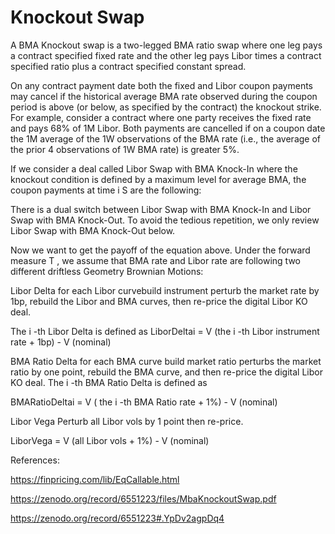 # Knockout Swap

A BMA Knockout swap is a two-legged BMA ratio swap where one leg pays a contract specified fixed rate and the other leg pays Libor times a contract specified ratio plus a contract specified constant spread. 

On any contract payment date both the fixed and Libor coupon payments may cancel if the historical average BMA rate observed during the coupon period is above (or below, as specified by the contract) the knockout strike. For example, consider a contract where one party receives the fixed rate and pays 68% of 1M Libor. Both payments are cancelled if on a coupon date the 1M average of the 1W observations of the BMA rate (i.e., the average of the prior 4 observations of 1W BMA rate) is greater 5%.

If we consider a deal called Libor Swap with BMA Knock-In where the knockout condition is defined by a maximum level for average BMA, the coupon payments at time i S are the following:

There is a dual switch between Libor Swap with BMA Knock-In and Libor Swap with BMA Knock-Out. To avoid the tedious repetition, we only review Libor Swap with BMA Knock-Out below.

Now we want to get the payoff of the equation above. Under the forward measure T , we assume that BMA rate and Libor rate are following two different driftless Geometry Brownian Motions:

Libor Delta for each Libor curvebuild instrument perturb the market rate by 1bp, rebuild the Libor and BMA curves, then re-price the digital Libor KO deal.

The i -th Libor Delta is defined as LiborDeltai = V (the i -th Libor instrument rate + 1bp) - V (nominal)

BMA Ratio Delta for each BMA curve build market ratio perturbs the market ratio by one point, rebuild the BMA curve, and then re-price the digital Libor KO deal. The i -th BMA Ratio Delta is defined as

BMARatioDeltai = V ( the i -th BMA Ratio rate + 1%) - V (nominal)

Libor Vega Perturb all Libor vols by 1 point then re-price.

LiborVega = V (all Libor vols + 1%) - V (nominal)


References:

https://finpricing.com/lib/EqCallable.html

https://zenodo.org/record/6551223/files/MbaKnockoutSwap.pdf

https://zenodo.org/record/6551223#.YpDv2agpDq4

